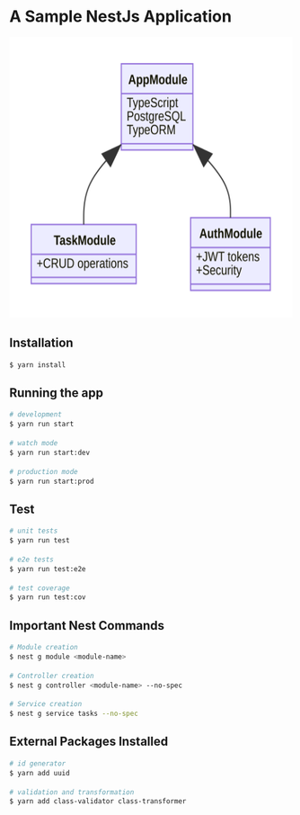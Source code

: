 # A Sample NestJs Application

<p style="text-align: center;">
<img src="./mermaid-diagram.svg" style="height:500px">
</p>

## Installation

```bash
$ yarn install
```

## Running the app

```bash
# development
$ yarn run start

# watch mode
$ yarn run start:dev

# production mode
$ yarn run start:prod
```

## Test

```bash
# unit tests
$ yarn run test

# e2e tests
$ yarn run test:e2e

# test coverage
$ yarn run test:cov
```

## Important Nest Commands

```bash
# Module creation
$ nest g module <module-name>

# Controller creation
$ nest g controller <module-name> --no-spec

# Service creation
$ nest g service tasks --no-spec
```

## External Packages Installed

```bash
# id generator
$ yarn add uuid

# validation and transformation
$ yarn add class-validator class-transformer
```
